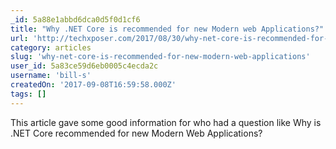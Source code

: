 ```yaml
---
_id: 5a88e1abbd6dca0d5f0d1cf6
title: "Why .NET Core is recommended for new Modern web Applications?"
url: 'http://techxposer.com/2017/08/30/why-net-core-is-recommended-for-new-modern-web-applications/'
category: articles
slug: 'why-net-core-is-recommended-for-new-modern-web-applications'
user_id: 5a83ce59d6eb0005c4ecda2c
username: 'bill-s'
createdOn: '2017-09-08T16:59:58.000Z'
tags: []
---
```


This article gave some good information for who had a question like Why is .NET Core recommended for new Modern Web Applications?
